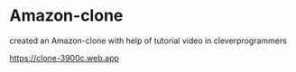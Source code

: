 # Amazon-clone

created an Amazon-clone with help of tutorial video in cleverprogrammers

https://clone-3900c.web.app
